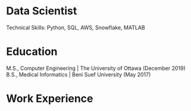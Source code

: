 # Data Scientist
Technical Skills: Python, SQL, AWS, Snowflake, MATLAB

# Education
M.S., Computer Engineering | The University of Ottawa (December 2019)
B.S., Medical Informatics | Beni Suef University (May 2017)

# Work Experience
